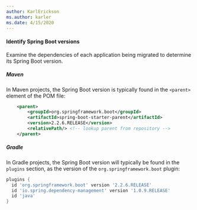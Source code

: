 ```yaml
---
author: KarlErickson
ms.author: karler
ms.date: 4/15/2020
---
```


#### Identify Spring Boot versions

Examine the dependencies of each application being migrated to determine its Spring Boot version.

##### Maven

In Maven projects, the Spring Boot version is typically found in the `<parent>` element of the POM file:

```xml
    <parent>
        <groupId>org.springframework.boot</groupId>
        <artifactId>spring-boot-starter-parent</artifactId>
        <version>2.2.6.RELEASE</version>
        <relativePath/> <!-- lookup parent from repository -->
    </parent>
```

##### Gradle

In Gradle projects, the Spring Boot version will typically be found in the `plugins` section, as the version of the `org.springframework.boot` plugin:

```gradle
plugins {
  id 'org.springframework.boot' version '2.2.6.RELEASE'
  id 'io.spring.dependency-management' version '1.0.9.RELEASE'
  id 'java'
}
```
